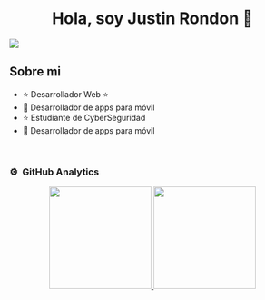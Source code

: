 <div align="center">
<h1 align="center">Hola, soy Justin Rondon 👋</h1>
</div>
<img src="https://i.ibb.co/p2qVPb4/imagen-2024-03-22-205353413.png">

## Sobre mi

- ⭐ Desarrollador Web ⭐ 
- 📲 Desarrollador de apps para móvil
- ⭐ Estudiante de CyberSeguridad
- 📲 Desarrollador de apps para móvil
<br>

### ⚙️ &nbsp;GitHub Analytics

<p align="center">
<a href="https://github.com/ArisGuimera">
  <img height="180em" src="https://github-readme-stats-eight-theta.vercel.app/api?username=ArisGuimera&show_icons=true&theme=algolia&include_all_commits=true&count_private=true"/>
  <img height="180em" src="https://github-readme-stats-eight-theta.vercel.app/api/top-langs/?username=ArisGuimera&layout=compact&langs_count=8&theme=algolia"/>
</a>
</p>
